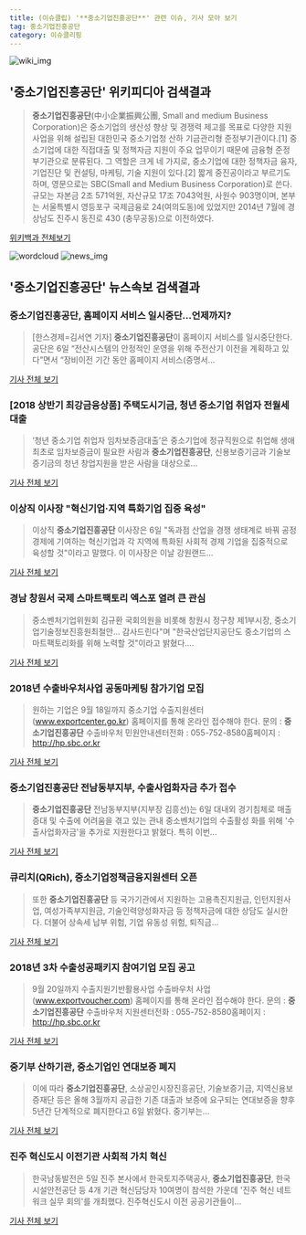 ```yaml
---
title: (이슈클립) '**중소기업진흥공단**' 관련 이슈, 기사 모아 보기
tag: 중소기업진흥공단
category: 이슈클리핑
---
```

![wiki_img](https://user-images.githubusercontent.com/42597476/44503234-41136a80-a6d0-11e8-9071-6fc6418eafe4.png)
## **'**중소기업진흥공단**'** 위키피디아 검색결과
>**중소기업진흥공단**(中小企業振興公團, Small and medium Business Corporation)은 중소기업의 생산성 향상 및 경쟁력 제고를 목표로 다양한 지원사업을 위해 설립된 대한민국 중소기업청 산하 기금관리형 준정부기관이다.[1] 중소기업에 대한 직접대출 및 정책자금 지원이 주요 업무이기 때문에 금융형 준정부기관으로 분류된다. 그 역할은 크게 네 가지로, 중소기업에 대한 정책자금 융자, 기업진단 및 컨설팅, 마케팅, 기술 지원이 있다.[2] 짧게 중진공이라고 부르기도 하며, 영문으로는 SBC(Small and Medium Business Corporation)로 쓴다. 규모는 자본금 2조 571억원, 자산규모 17조 7043억원, 사원수 903명이며, 본부는 서울특별시 영등포구 국제금융로 24(여의도동)에 있었지만 2014년 7월에 경상남도 진주시 동진로 430 (충무공동)으로 이전하였다.

<a href="https://ko.wikipedia.org/wiki/중소기업진흥공단" target="_blank">위키백과 전체보기</a>

![wordcloud](https://s3.ap-northeast-2.amazonaws.com/lyrics101-wordcloud/2018-09-06-1536234909.png)
![news_img](https://user-images.githubusercontent.com/42597476/44507050-1206f400-a6e4-11e8-8d98-7ffbfebb353f.png)
## **'**중소기업진흥공단**'** 뉴스속보 검색결과
### **중소기업진흥공단**, 홈페이지 서비스 일시중단…언제까지?

>[한스경제=김서연 기자] **중소기업진흥공단**이 홈페이지 서비스를 일시중단한다. 공단은 6일 “전산시스템의 안정적인 운영을 위해 주전산기 이전을 계획하고 있다”면서 “장비이전 기간 동안 홈페이지 서비스(증명서...

<a href="http://www.sporbiz.co.kr/news/articleView.html?idxno=270160" target="_blank">기사 전체 보기</a>

### [2018 상반기 최강금융상품] 주택도시기금, 청년 중소기업 취업자 전월세대출

>‘청년 중소기업 취업자 임차보증금대출’은 중소기업에 정규직원으로 취업해 생애 최초로 임차보증금이 필요한 사람과 **중소기업진흥공단**, 신용보증기금과 기술보증기금의 청년 창업지원을 받은 사람을 대상으로...

<a href="http://www.econovill.com/news/articleView.html?idxno=345432" target="_blank">기사 전체 보기</a>

### 이상직 이사장 "혁신기업·지역 특화기업 집중 육성"

>이상직 **중소기업진흥공단** 이사장은 6일 "독과점 산업을 경쟁 생태계로 바꿔 공정경제에 기여하는 혁신기업과 각 지역에 특화된 사회적 경제 기업을 집중적으로 육성할 것"이라고 말했다. 이 이사장은 이날 강원랜드...

<a href="http://app.yonhapnews.co.kr/YNA/Basic/SNS/r.aspx?c=AKR20180906123900030&did=1195m" target="_blank">기사 전체 보기</a>

### 경남 창원서 국제 스마트팩토리 엑스포 열려 큰 관심

>중소벤처기업위원회 김규환 국회의원을 비롯해 창원시 정구창 제1부시장, 중소기업기술정보진흥원최철안... 감사드린다"며 "한국산업단지공단도 중소기업의 스마트팩토리화를 위해 노력할 것"이라고 밝혔다....

<a href="http://www.fntimes.com/html/view.php?ud=201809061610316281f8caa4a5ce_18" target="_blank">기사 전체 보기</a>

### 2018년 수출바우처사업 공동마케팅 참가기업 모집

>원하는 기업은 9월 18일까지 중소기업 수출지원센터(www.exportcenter.go.kr) 홈페이지를 통해 온라인 접수해야 한다.   문의 : **중소기업진흥공단** 수출바우처 민원안내센터전화 : 055-752-8580홈페이지 : http://hp.sbc.or.kr  

<a href="http://weeklytrade.co.kr/news/view.html?section=1&category=107&item=&no=44791" target="_blank">기사 전체 보기</a>

### **중소기업진흥공단** 전남동부지부, 수출사업화자금 추가 접수

>**중소기업진흥공단** 전남동부지부(지부장 김흥선)는 6일 대내외 경기침체로 매출증대 및 수출에 어려움을 겪고 있는 관내 중소벤처기업의 수출활성 화를 위해 '수출사업화자금'을 추가로 지원한다고 밝혔다. 특히 이번...

<a href="http://www.breaknews.com/sub_read.html?uid=599594&section=sc2" target="_blank">기사 전체 보기</a>

### 큐리치(QRich), 중소기업정책금융지원센터 오픈

>또한 **중소기업진흥공단** 등 국가기관에서 지원하는 고용촉진지원금, 인턴지원사업, 여성가족부지원금, 기술인력양성화자금 등 정책자금에 대한 상담도 실시한다. 더불어 상속세 납부 위험, 기업 유동성 위험, 퇴직금...

<a href="http://www.viva100.com/main/view.php?key=20180906001519543" target="_blank">기사 전체 보기</a>

### 2018년 3차 수출성공패키지 참여기업 모집 공고

>9월 20일까지 수출지원기반활용사업 수출바우처 사업(www.exportvoucher.com) 홈페이지를 통해 온라인 접수해야 한다.   문의 : **중소기업진흥공단** 수출바우처 지원센터전화 : 055-752-8580홈페이지 : http://hp.sbc.or.kr  

<a href="http://weeklytrade.co.kr/news/view.html?section=1&category=107&item=&no=44792" target="_blank">기사 전체 보기</a>

### 중기부 산하기관, 중소기업인 연대보증 폐지

>이에 따라 **중소기업진흥공단**, 소상공인시장진흥공단, 기술보증기금, 지역신용보증재단 등은 올해 3월까지 공급한 기존 대출과 보증에 요구되는 연대보증을 향후 5년간 단계적으로 폐지한다고 6일 밝혔다. 중기부는...

<a href="http://www.betanews.net:8080/article/904496.html" target="_blank">기사 전체 보기</a>

### 진주 혁신도시 이전기관 사회적 가치 혁신

>한국남동발전은 5일 진주 본사에서 한국토지주택공사, **중소기업진흥공단**, 한국시설안전공단 등 4개 기관 혁신담당자 10여명이 참석한 가운데 '진주 혁신 네트워크 실무 회의'를 개최했다. 진주혁신도시 이전 공공기관들이...

<a href="http://www.gndomin.com/news/articleView.html?idxno=181090" target="_blank">기사 전체 보기</a>


